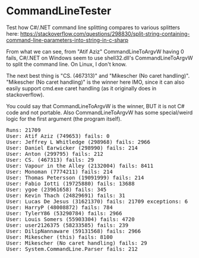 # CommandLineTester

Test how C#/.NET command line splitting compares to various splitters here: https://stackoverflow.com/questions/298830/split-string-containing-command-line-parameters-into-string-in-c-sharp

From what we can see, from "Atif Aziz" CommandLineToArgvW having 0 fails, C#/.NET on Windows seem to use shell32.dll's CommandLineToArgvW to split the command line. On Linux, I don't know.

The next best thing is "CS. (467313)" and "Mikescher (No caret handling)". "Mikescher (No caret handling)" is the winner here IMO, since it can also easily support cmd.exe caret handling (as it originally does in stackoverflow).

You could say that CommandLineToArgvW is the winner, BUT it is not C# code and not portable. Also CommandLineToArgvW has some special/weird logic for the first argument (the program itself).

<pre>
Runs: 21709
User: Atif Aziz (749653) fails: 0
User: Jeffrey L Whitledge (298968) fails: 2966
User: Daniel Earwicker (298990) fails: 214
User: Anton (299795) fails: 212
User: CS. (467313) fails: 29
User: Vapour in the Alley (2132004) fails: 8411
User: Monoman (7774211) fails: 214
User: Thomas Petersson (19091999) fails: 214
User: Fabio Iotti (19725880) fails: 13688
User: ygoe (23961658) fails: 345
User: Kevin Thach (24829691) fails: 31
User: Lucas De Jesus (31621370) fails: 21709 exceptions: 6
User: HarryP (48008872) fails: 784
User: TylerY86 (53290784) fails: 2966
User: Louis Somers (55903304) fails: 4720
User: user2126375 (58233585) fails: 239
User: DilipNannaware (59131568) fails: 2966
User: Mikescher (this) fails: 8100
User: Mikescher (No caret handling) fails: 29
User: System.CommandLine.Parser fails: 212
</pre>
